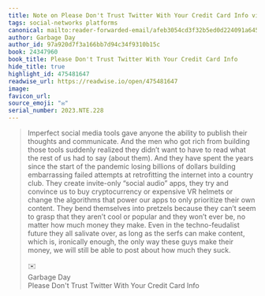 ```yaml
---
title: Note on Please Don't Trust Twitter With Your Credit Card Info via Garbage Day
tags: social-networks platforms
canonical: mailto:reader-forwarded-email/afeb3054cd3f32b5ed0d224091a64514
author: Garbage Day
author_id: 97a920d7f3a166bb7d94c34f9310b15c
book: 24347960
book_title: Please Don't Trust Twitter With Your Credit Card Info
hide_title: true
highlight_id: 475481647
readwise_url: https://readwise.io/open/475481647
image:
favicon_url:
source_emoji: "✉️"
serial_number: 2023.NTE.228
---
```

> Imperfect social media tools gave anyone the ability to publish their thoughts and communicate. And the men who got rich from building those tools suddenly realized they didn’t want to have to read what the rest of us had to say (about them). And they have spent the years since the start of the pandemic losing billions of dollars building embarrassing failed attempts at retrofitting the internet into a country club. They create invite-only “social audio” apps, they try and convince us to buy cryptocurrency or expensive VR helmets or change the algorithms that power our apps to only prioritize their own content. They bend themselves into pretzels because they can’t seem to grasp that they aren’t cool or popular and they won’t ever be, no matter how much money they make. Even in the techno-feudalist future they all salivate over, as long as the serfs can make content, which is, ironically enough, the only way these guys make their money, we will still be able to post about how much they suck.
> <div class="quoteback-footer"><div class="quoteback-avatar"><span class="mini-emoji"> ✉️</span></div><div class="quoteback-metadata"><div class="metadata-inner"><span style="display:none">FROM:</span><div aria-label="Garbage Day" class="quoteback-author"> Garbage Day</div><div aria-label="Please Don't Trust Twitter With Your Credit Card Info" class="quoteback-title"> Please Don't Trust Twitter With Your Credit Card Info</div></div></div></div>